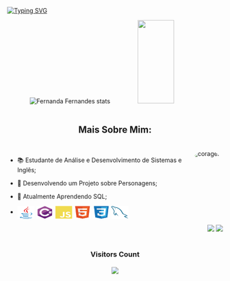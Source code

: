 
 [![Typing SVG](https://readme-typing-svg.herokuapp.com/?color=ea8364&size=35&center=true&vCenter=true&width=1000&lines=Olá+Mundo!+Eu+Sou+Fernanda+Fernandes.;Eu+tenho+19+anos.;Eu+Estudo+Analise+e+Desenvolvimento+de+Sistemas.;Seja+Bem+Vindo!+:%29)](https://git.io/typing-svg)

<div align="center">  
  <img width="49%" height="195px" src="https://github-readme-stats.vercel.app/api?username=Fernandeezz&show_icons=true&count_private=true&hide_border=true&title_color=ea8364&icon_color=ea8364&text_color=c9d1d9&bg_color=0d1117" alt="Fernanda Fernandes stats" /> 
  <img width="41%" height="195px" src="https://github-readme-stats.vercel.app/api/top-langs/?username=Fernandeezz&layout=compact&hide_border=true&title_color=ea8364&text_color=ea8364&bg_color=0d1117" />
</div>

<div style="display: inline"><br>
  <h2 align="center">Mais Sobre Mim:</h2><br>
  
  <img align="right" alt="coragem" height=165px style="border-radius:60px;" src="https://media1.tenor.com/images/8a48c3de52c80eadb7cfd721d87af885/tenor.gif?itemid=6074749">

 - 📚 Estudante de Análise e Desenvolvimento de Sistemas e Inglês;
 - 🌴 Desenvolvendo um Projeto sobre Personagens;
 - 🌱 Atualmente Aprendendo SQL;
  
 - <img align="center" alt="fernanda-java" height="30" width="40" src="https://raw.githubusercontent.com/devicons/devicon/master/icons/java/java-original.svg"> <img align="center" alt="fernanda-csharp" height="30" width="40" src="https://raw.githubusercontent.com/devicons/devicon/master/icons/csharp/csharp-original.svg"> <img align="center" alt="fernanda-js" height="30" width="40" src="https://raw.githubusercontent.com/devicons/devicon/master/icons/javascript/javascript-plain.svg"> <img align="center" alt="fernanda-html" height="30" width="40" src="https://raw.githubusercontent.com/devicons/devicon/master/icons/html5/html5-original.svg"> <img align="center" alt="fernanda-css" height="30" width="40" src="https://raw.githubusercontent.com/devicons/devicon/master/icons/css3/css3-original.svg"> <img align="center" alt="fernanda-mysql" height="30" width="40" src="https://raw.githubusercontent.com/devicons/devicon/master/icons/mysql/mysql-original.svg">

  <div align="right">
     <a href = "mailto:fernanda.nac09@gmail.com"><img src="https://img.shields.io/badge/-Gmail-FF0000?style=for-the-badge&logo=gmail&logoColor=white" target="_blank"></a> <a href="https://www.linkedin.com/in/fernanda-fernandes-nascimento/" target="_blank"><img src="https://img.shields.io/badge/-LinkedIn-%230077B5?style=for-the-badge&logo=linkedin&logoColor=white" target="_blank"></a> 
  </div>
  
</div>
<div align="center">
  <br><h3 align="centre"><b>Visitors Count</b></p>  
  <p align="center"><img align="center" src="https://profile-counter.glitch.me/{Fernandeezz}/count.svg" /></p> 
</div>


